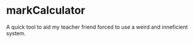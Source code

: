 # markCalculator
A quick tool to aid my teacher friend forced to use a weird and inneficient system.
